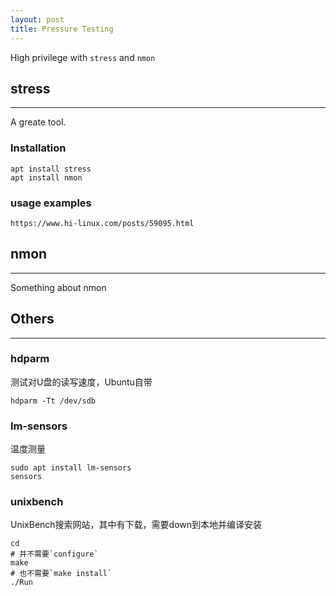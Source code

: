 ```yaml
---
layout: post
title: Pressure Testing
---
```


High privilege with `stress` and `nmon`
## stress
---
A greate tool.

### Installation
```shell
apt install stress
apt install nmon
```

### usage examples
`https://www.hi-linux.com/posts/59095.html`


## nmon
---
Something about nmon


## Others
---
### hdparm
测试对U盘的读写速度，Ubuntu自带

```shell
hdparm -Tt /dev/sdb
```

### lm-sensors
温度测量
```shell
sudo apt install lm-sensors
sensors
```

### unixbench
UnixBench搜索网站，其中有下载，需要down到本地并编译安装

```shell
cd 
# 并不需要`configure`
make
# 也不需要`make install`
./Run
```

